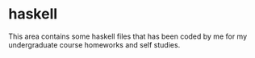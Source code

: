 # haskell

This area contains some haskell files that has been coded by me for my undergraduate course homeworks and self studies.
